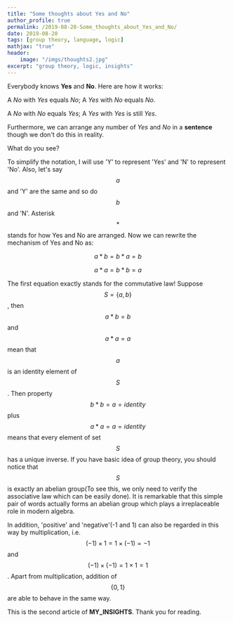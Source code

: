 ```yaml
---
title: "Some thoughts about Yes and No"
author_profile: true
permalink: /2019-08-20-Some_thoughts_about_Yes_and_No/
date: 2019-08-20
tags: [group theory, language, logic]
mathjax: "true"
header:
    image: "/imgs/thoughts2.jpg"
excerpt: "group theory, logic, insights"
---
```


Everybody knows **Yes** and **No**. Here are how it works:

A *No* with *Yes* equals *No*; A *Yes* with *No* equals *No*.

A *No* with *No* equals *Yes*; A *Yes* with *Yes* is still *Yes*.

Furthermore, we can arrange any number of *Yes* and *No* in a **sentence** though we don't do this in reality.

What do you see?

To simplify the notation, I will use 'Y' to represent 'Yes' and 'N' to represent 'No'. Also, let's say $$a$$ and 'Y' are the same and so do $$b$$ and 'N'. Asterisk $$*$$ stands for how Yes and No are arranged. Now we can rewrite the mechanism of Yes and No as:

$$a*b=b*a=b$$

$$a*a=b*b=a$$

The first equation exactly stands for the commutative law! Suppose $$S = \{a,b\}$$, then $$a*b=b$$ and $$a*a=a$$ mean that $$a$$ is an identity element of $$S$$. Then property $$b*b=a=identity$$ plus $$a*a=a=identity$$ means that every element of set $$S$$ has a unique inverse. If you have basic idea of group theory, you should notice that $$S$$ is exactly an abelian group(To see this, we only need to verify the associative law which can be easily done). It is remarkable that this simple pair of words actually forms an abelian group which plays a irreplaceable role in modern algebra. 

In addition, 'positive' and 'negative'(-1 and 1) can also be regarded in this way by multiplication, i.e. $$(-1)\times 1=1 \times (-1)=-1$$ and $$(-1)\times (-1)=1\times 1=1$$. Apart from multiplication, addition of $$\{0,1\}$$ are able to behave in the same way.

This is the second article of **MY_INSIGHTS**. Thank you for reading.
